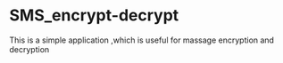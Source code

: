 # SMS_encrypt-decrypt
This is a simple application ,which is useful for massage encryption and decryption
